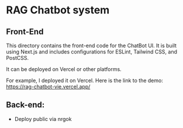 # RAG Chatbot system

## Front-End

This directory contains the front-end code for the ChatBot UI. It is built using Next.js and includes configurations for ESLint, Tailwind CSS, and PostCSS.

It can be deployed on Vercel or other platforms.

For example, I deployed it on Vercel. Here is the link to the demo: https://rag-chatbot-vie.vercel.app/

## Back-end:

-   Deploy public via nrgok
